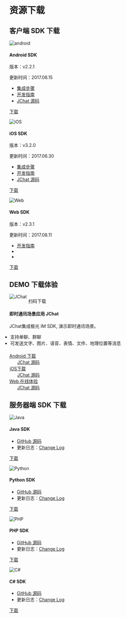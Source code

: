 # 资源下载

## 客户端 SDK 下载

<div class="row client downloads">
    <div class="col-md-4">
        <div class="thumbnail">
            <img src="../image/resource_android.png" alt="android">
            <div class="caption">
                <h4>Android SDK</h4>
                <p>版本：v2.2.1</p>
                <p>更新时间：2017.08.15</p>
                <ul>
                    <li><a href="../client/jmessage_android_guide">集成步骤</a></li>
                    <li><a href="../client/im_sdk_android/">开发指南</a></li>
                    <li><a href="https://github.com/jpush/jchat-android/" target="_blank">JChat 源码</a></li>
                </ul>
                <p><a href="https://www.jiguang.cn/downloads/sdk/im_android/" class="btn btn-default" role="button">下载</a></p>
            </div>
        </div>
    </div>
    <div class="col-md-4">
        <div class="thumbnail">
            <img src="../image/resource_ios.png" alt="iOS">
            <div class="caption">
                <h4>iOS SDK</h4>
                <p>版本：v3.2.0</p>
                <p>更新时间：2017.06.30</p>
                <ul>
                    <li><a href="../client/jmessage_ios_guide/">集成步骤</a></li>
                    <li><a href="../client/im_sdk_ios/">开发指南</a></li>
                    <li><a href="https://github.com/jpush/jchat-swift" target="_blank">JChat 源码</a></li>
                </ul>
                <p><a href="https://www.jiguang.cn/downloads/sdk/im_ios/" class="btn btn-default" role="button">下载</a></p>
            </div>
        </div>
    </div>
    <div class="col-md-4">
        <div class="thumbnail">
            <img src="../image/resource_js.png" alt="Web">
            <div class="caption">
                <h4>Web SDK</h4>
                <p>版本：v2.3.1</p>
                <p>更新时间：2017.08.11</p>
                <ul>
                    <li><a href="../client/im_sdk_js_v2/">开发指南</a></li>
                    <li class="li-clear"></li>
                    <li class="li-clear"></li>
                </ul>
                <p><a href="https://www.jiguang.cn/downloads/sdk/im_js/" class="btn btn-default" role="button">下载</a></p>
            </div>
        </div>
    </div>
</div>


## DEMO 下载体验

<div class="row server downloads j-chat-demo" style="margin: 0">
    <div class="box">
        <div class="col-md-4 item">
            <img src="../image/jchat.png" alt="JChat" style="margin-bottom: 0; border:none;margin-top: -1px;">
            <p style="margin-left: 60px; margin-top: -5px;">扫码下载</p>
        </div>
    </div>
    <div class="col-md-8">
        <h4>即时通讯场景应用 JChat</h4>
        <p>JChat集成极光 IM SDK, 演示即时通讯场景。</p>
        <ul style="margin-left:-21px; margin-bottom: 20px;">
            <li>支持单聊、群聊</li>
            <li>可发送文字、图片、语音、表情、文件、地理位置等消息</li>
        </ul>
        <div class="row box">
            <div class="col-xs-4">
                <div class="row item">
                    <div class="col-md-12">
                        <a href="https://www.jiguang.cn/downloads/server_sdk/im/jchat_android" class="btn btn-default" role="button">Android 下载</a>
                    </div>
                    <div class="col-md-12 download-text">
                        <a href="https://github.com/jpush/jchat-android" target="_blank" style="margin-left:25px;">JChat 源码</a>
                    </div>
                </div>
            </div>
            <div class="col-xs-4">
                <div class="row item">
                    <div class="col-md-12" >
                        <a href="https://www.jiguang.cn/downloads/server_sdk/im/jchat_swift" class="btn btn-default" style="margin-left:1px;width:111px"  role="button">iOS下载  </a>
                    </div>
                    <div class="col-md-12 download-text">
                        <a href="https://github.com/jpush/jchat-swift" target="_blank" style="margin-left: 25px;">JChat 源码</a>
                    </div>
                </div>
            </div>
            <div class="col-xs-4">
                <div class="row item">
                    <div class="col-md-8" >
                        <a href="https://jchat.im.jiguang.cn" class="btn btn-default"  role="button" target="_blank">Web 在线体验</a>
                    </div>
                    <div class="col-md-12 download-text">
                        <a href="https://github.com/jpush/jchat-web" target="_blank" style="margin-left: 25px;">JChat 源码</a>
                    </div>
                </div>
            </div>
        </div>
    </div>
</div>


## 服务器端 SDK 下载

<div class="row server downloads">
    <div class="col-md-6">
        <div class="thumbnail">
            <img src="../image/resource_sdk_java.png" alt="Java">
            <div class="caption">
                <h4>Java SDK</h4>
                <ul>
                    <li><a href="https://github.com/jpush/jmessage-api-java-client" target="_blank">GitHub 源码</a></li>
                    <li>更新日志：<a href="https://github.com/jpush/jmessage-api-java-client/releases" target="_blank">Change Log</a></li>
                </ul>
                <p><a href="https://sdkfiledl.jiguang.cn/jmessage-api-java-client-1.1.1.zip" class="btn btn-default" role="button">下载</a></p>
            </div>
        </div>
    </div>
    <div class="col-md-6">
        <div class="thumbnail">
            <img src="../image/resource_sdk_python.png" alt="Python">
            <div class="caption">
                <h4>Python SDK</h4>
                <ul>
                    <li><a href="https://github.com/jpush/jmessage-api-python-client" target="_blank">GitHub 源码</a></li>
                    <li>更新日志：<a href="https://github.com/jpush/jmessage-api-python-client/releases" target="_blank">Change Log</a></li>
                </ul>
                <p><a href="https://github.com/jpush/jmessage-api-python-client/archive/master.zip" class="btn btn-default" role="button">下载</a></p>
            </div>
        </div>
    </div>
</div>
<div class="row server downloads">
    <div class="col-md-6">
        <div class="thumbnail">
            <img src="../image/resource_sdk_php.png" alt="PHP">
            <div class="caption">
                <h4>PHP SDK</h4>
                <ul>
                    <li><a href="https://github.com/jpush/jmessage-api-php-client" target="_blank">GitHub 源码</a></li>
                    <li>更新日志：<a href="https://github.com/jpush/jmessage-api-php-client/releases" target="_blank">Change Log</a></li>
                </ul>
                <p><a href="https://github.com/jpush/jmessage-api-php-client/archive/master.zip" class="btn btn-default" role="button">下载</a></p>
            </div>
        </div>
    </div>
    <div class="col-md-6">
        <div class="thumbnail">
            <img src="../image/resource_sdk_csharp.png" alt="C#">
            <div class="caption">
                <h4>C# SDK</h4>
                <ul>
                    <li><a href="https://github.com/jpush/jmessage-api-csharp-client" target="_blank">GitHub 源码</a></li>
                    <li>更新日志：<a href="https://github.com/jpush/jmessage-api-csharp-client/releases" target="_blank">Change Log</a></li>
                </ul>
                <p><a href="https://github.com/jpush/jmessage-api-csharp-client/archive/master.zip" class="btn btn-default" role="button">下载</a></p>
            </div>
        </div>
    </div>
</div>
